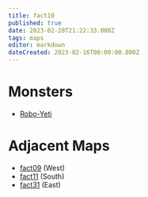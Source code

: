 ```yaml
---
title: fact10
published: true
date: 2023-02-28T21:22:33.000Z
tags: maps
editor: markdown
dateCreated: 2023-02-16T00:00:00.000Z
---
```



# Monsters
 * [Robo-Yeti](/monsters/robo-yeti)

# Adjacent Maps
 * [fact09](/maps/fact09) (West)
 * [fact11](/maps/fact11) (South)
 * [fact31](/maps/fact31) (East)
